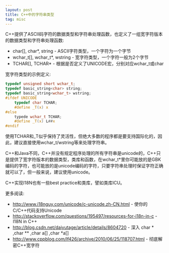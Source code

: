 ```yaml
---
layout: post
title: C++中的字符串类型
tag: misc
---
```


C++提供了ASCII码字符的数据类型和字符串处理函数，也定义了一组宽字符版本的数据类型和字符串处理函数:

* char[], char*, string - ASCII字符类型，一个字符为一个字节
* wchar_t[], wchar_t*, wstring - 宽字符类型，一个字符一般为2个字节
* TCHAR[], TCHAR* - 根据是否定义了UNICODE宏，分别对应wchar_t或char

宽字符类型的示例定义:

```c
typedef unsigned short wchar_t;
typedef basic_string<char> string;
typedef basic_string<wchar_t> wstring;
#ifdef UNICODE 
    typedef char TCHAR;
    #define _T(x) x
#else 
    typede wchar_t TCHAR; 
    #define _T(x) L##x
#endif
```

使用TCHAR和_T似乎保持了灵活性，但绝大多数的程序都是要支持国际化的，因此，建议直接使用wchar_t/wstring等来处理字符串。

C++和Java不同，C++并没有规定程序处理的所有字符串是unicode的，C++只是提供了宽字符版本的数据类型，类库和函数，在wchar_t*里你可能放的是GBK编码的字符，也可能放的是unicode编码的字符，只要字符串处理时保证字符正确就可以了，但一般来说，建议使用unicode。

C++实现I18N也有一些best practice和类库，譬如类库ICU。

更多阅读:

* <http://www.i18nguy.com/unicode/c-unicode.zh-CN.html> - 使你的C/C++代码支持Unicode
* <http://stackoverflow.com/questions/195497/resources-for-i18n-in-c> - I18N in C++
* <http://blog.csdn.net/daiyutage/article/details/8604720> - 深入 char * ,char ** ,char a[] ,char *a[]
* <http://www.cppblog.com/lf426/archive/2010/06/25/118707.html> - 彻底解密C++宽字符